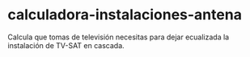 # calculadora-instalaciones-antena
Calcula que tomas de televisión necesitas para dejar ecualizada la instalación de TV-SAT en cascada.

